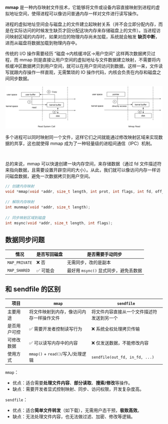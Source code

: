 **mmap** 是一种内存映射文件技术，它能够将文件或设备内容直接映射到进程的虚拟地址空间，使得进程可以像访问普通内存一样对文件进行读写操作。

进程的虚拟地址空间会与磁盘上的文件建立起映射关系（并不会立即分配内存，而是在实际访问的时候发生缺页才回分配这块内存来存储磁盘上的文件）。当进程访问映射区域的内存时，如果对应的物理内存尚未加载，系统就会触发 **缺页中断**，进而从磁盘将数据加载到物理内存中。

传统的 I/O 操作需要经历 “磁盘→内核缓冲区→用户空间” 这样两次数据拷贝过程，而 mmap 则是直接让用户空间的虚拟地址与文件数据建立映射，不需要将内核缓冲区数据拷贝到用户空间，就可以在用户空间访问到数据。这样一来，文件读写就跟内存操作一样直观，无需繁琐的 IO 操作代码，内核会负责在内存和磁盘之间同步数据。

![mmap](images/c900f7c5adb4bf4eb86b2500d8ce1ed4.png)

多个进程可以同时映射同一个文件，这样它们之间就能通过修改映射区域来实现数据的共享，这也就使得 mmap 成为了一种轻量级的进程间通信（IPC）机制。

&nbsp;

总的来说，mmap 可以快速创建一块内存空间，来存储数据（通过 fd 文件描述符来指向数据，且需要设置开辟空间的大小）。从此，我们就可以像访问内存一样访问磁盘数据，避免一次数据拷贝到用户空间。

```c
// 创建内存映射
void *mmap(void *addr, size_t length, int prot, int flags, int fd, off_t offset);

// 解除内存映射
int munmap(void *addr, size_t length);

// 同步映射区域到磁盘
int msync(void *addr, size_t length, int flags);
```

## 数据同步问题

| 情况          | 是否写回磁盘 | 是否需要手动同步                      |
| ------------- | ------------ | ------------------------------------- |
| `MAP_PRIVATE` | ❌ 否         | 无需同步，改的是副本                  |
| `MAP_SHARED`  | ✅ 可能会     | 最好用 `msync()` 显式同步，避免丢数据 |

## 和 sendfile 的区别

| 项目         | `mmap`                                   | `sendfile`                                 |
| ------------ | ---------------------------------------- | ------------------------------------------ |
| 主要用途     | 将文件映射到内存，像访问内存一样操作文件 | 将文件内容直接从一个文件描述符发送到另一个 |
| 是否用户可控 | ✅ 需要开发者控制读写行为                 | ❌ 系统全权处理拷贝传输                     |
| 可修改数据   | ✅ 可以读写内存中的内容                   | ❌ 仅发送数据，不能修改内容                 |
| 使用方式     | `mmap()` + `read()`/写入/处理逻辑        | `sendfile(out_fd, in_fd, ...)`             |

`mmap`：

- 优点：适合需要**处理文件内容**、**部分读取**、**搜索/修改**等操作。
- 缺点：需要开发者显式控制映射、同步、访问权限，开发复杂度高。

`sendfile`：

- 优点：适合**简单文件转发**（如下载），无需用户态干预，**极致高效**。
- 缺点：无法处理文件内容，也无法做过滤、加密、修改等逻辑。



